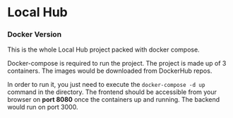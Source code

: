 # Local Hub
### Docker Version

This is the whole Local Hub project packed with docker compose.

Docker-compose is required to run the project. The project is made up of 3 containers. The images would be downloaded from DockerHub repos.

In order to run it, you just need to execute the `docker-compose -d up` command in the directory. The frontend should be accessible from your browser on __port 8080__ once the containers up and running. The backend would run on port 3000.
